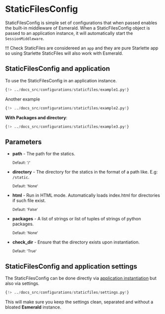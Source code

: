 # StaticFilesConfig

StaticFilesConfig is simple set of configurations that when passed enables the built-in middleware of Esmerald.
When a StaticFilesConfig object is passed to an application instance, it will automatically start the `SessionMiddleware`.

!!! Check
    StaticFiles are considereed an `app` and they are pure Starlette app so using Starlette StaticFiles
    will also work with Esmerald.

## StaticFilesConfig and application

To use the StaticFilesConfig in an application instance.

```python hl_lines="1 9"
{!> ../docs_src/configurations/staticfiles/example1.py!}
```

Another example

```python hl_lines="1 9"
{!> ../docs_src/configurations/staticfiles/example2.py!}
```

**With Packages and directory**:

```python hl_lines="1 10"
{!> ../docs_src/configurations/staticfiles/example3.py!}
```

## Parameters

* **path** - The path for the statics.

    <sup>Default: '/'</sup>

* **directory** - The directory for the statics in the format of a path like. E.g: `/static`.

    <sup>Default: 'None'</sup>

* **html** - Run in HTML mode. Automatically loads index.html for directories if such file exist.

    <sup>Default: 'False'</sup>

* **packages** - A list of strings or list of tuples of strings of python packages.

    <sup>Default: 'None'</sup>

* **check_dir** - Ensure that the directory exists upon instantiation.

    <sup>Default: 'True'</sup>

## StaticFilesConfig and application settings

The StaticFilesConfig can be done directly via [application instantiation](#staticfilesconfig-and-application)
but also via settings.

```python
{!> ../docs_src/configurations/staticfiles/settings.py!}
```

This will make sure you keep the settings clean, separated and without a bloated **Esmerald** instance.
